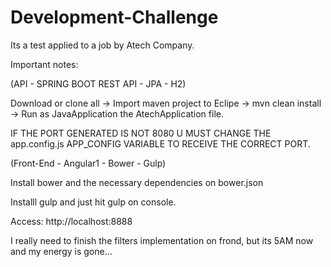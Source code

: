 # Development-Challenge

Its a test applied to a job by Atech Company.

Important notes:

(API - SPRING BOOT REST API - JPA - H2)

Download or clone all -> Import maven project to Eclipe -> mvn clean install -> Run as JavaApplication the AtechApplication file.

IF THE PORT GENERATED IS NOT 8080 U MUST CHANGE THE app.config.js APP_CONFIG VARIABLE TO RECEIVE THE CORRECT PORT.

(Front-End - Angular1 - Bower - Gulp)

Install bower and the necessary dependencies on bower.json

Installl gulp and just hit gulp on console.

Access: http://localhost:8888 

I really need to finish the filters implementation on frond, but its 5AM now and my energy is gone... 
